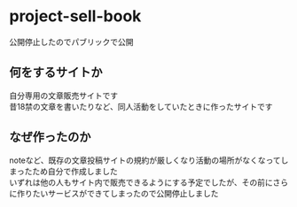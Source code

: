 # project-sell-book

<div>公開停止したのでパブリックで公開</div>

## 何をするサイトか
<div>自分専用の文章販売サイトです</div>
<div>昔18禁の文章を書いたりなど、同人活動をしていたときに作ったサイトです</div>

## なぜ作ったのか
<div>noteなど、既存の文章投稿サイトの規約が厳しくなり活動の場所がなくなってしまったため自分で作成しました</div>
<div>いずれは他の人もサイト内で販売できるようにする予定でしたが、その前にさらに作りたいサービスができてしまったので公開停止しました</div>

